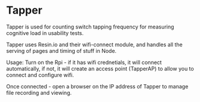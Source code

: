 Tapper
======

Tapper is used for counting switch tapping frequency for measuring cognitive load in usability tests.

Tapper uses Resin.io and their wifi-connect module, and handles all the serving of pages and timing of stuff in Node.

Usage:
Turn on the Rpi - if it has wifi crednetials, it will connect automatically, if not, it will create an access point (TapperAP) to allow you to connect and configure wifi.

Once connected - open a browser on the IP address of Tapper to manage file recording and viewing.